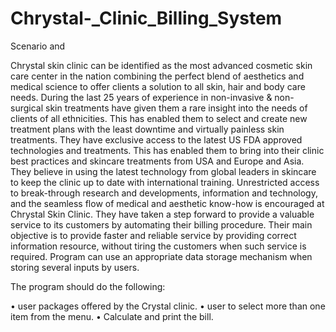 # Chrystal-_Clinic_Billing_System
Scenario and 

Chrystal skin clinic can be identified as the most advanced cosmetic skin care center in the nation combining the perfect blend of aesthetics and medical science to 
offer clients a solution to all skin, hair and body care needs. During the last 25 years of experience in non-invasive & non-surgical skin treatments have given them a
rare insight into the needs of clients of all ethnicities. This has enabled them to select and create new treatment plans with the least downtime and virtually painless
skin treatments. They have exclusive access to the latest US FDA approved technologies and treatments. This has enabled them to bring into their clinic best practices
and skincare treatments from USA and Europe and Asia. They believe in using the latest technology from global leaders in skincare to keep the clinic up to date with 
international training. Unrestricted access to break-through research and developments, information and technology, and the seamless flow of medical and aesthetic 
know-how is encouraged at Chrystal Skin Clinic. They have taken a step forward to provide a valuable service to its customers by automating their billing procedure.
Their main objective is to provide faster and reliable service by providing correct information resource, without tiring the customers when such service is required.
Program can use an appropriate data storage mechanism when storing several inputs by users.

The program should do the following:

•	user packages offered by the Crystal clinic.
•	user to select more than one item from the menu.
•	Calculate and print the bill.
